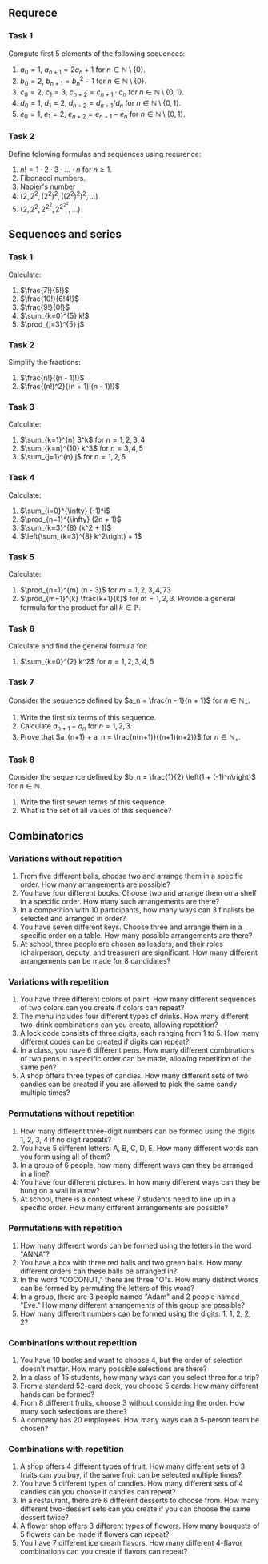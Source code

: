 
## Requrece

### Task 1

Compute first 5 elements of the following sequences:

1. $a_0 = 1$, $a_{n+1} = 2a_n + 1$ for $n \in \mathbb{N}\setminus\{0\}$.
2. $b_0 = 2$, $b_{n+1} = b_n^2 - 1$ for $n \in \mathbb{N}\setminus\{0\}$.
3. $c_0 = 2,\ c_1 = 3$, $c_{n+2} = c_{n+1} \cdot c_n$ for $n \in \mathbb{N}\setminus\{0,1\}$.
4. $d_0 = 1,\ d_1 = 2$, $d_{n+2} = d_{n+1}/d_n$ for $n \in \mathbb{N}\setminus\{0,1\}$.
5. $e_0 = 1,\ e_1 = 2$, $e_{n+2} = e_{n+1} - e_n$ for $n \in \mathbb{N}\setminus\{0,1\}$.

### Task 2

Define folowing formulas and sequences using recurence:

1. $n!=1\cdot 2\cdot 3\cdot \ldots \cdot n$ for $n\geq 1$.
2. Fibonacci numbers.
3. Napier's number
4. $(2,2^2, (2^2)^2,((2^2)^2)^2,\ldots)$
5. $(2,2^2, 2^{2^{2}}, 2^{2^{2^{2}}},\ldots)$


## Sequences and series

### Task 1

Calculate:

1. $\frac{7!}{5!}$
2. $\frac{10!}{6!4!}$
3. $\frac{9!}{0!}$
4. $\sum_{k=0}^{5} k!$
5. $\prod_{j=3}^{5} j$

### Task 2

Simplify the fractions:

1. $\frac{n!}{(n - 1)!}$
2. $\frac{(n!)^2}{(n + 1)!(n - 1)!}$

### Task 3

Calculate:

1. $\sum_{k=1}^{n} 3^k$ for $n = 1, 2, 3, 4$
2. $\sum_{k=n}^{10} k^3$ for $n = 3, 4, 5$
3. $\sum_{j=1}^{n} j$ for $n = 1, 2, 5$

### Task 4

Calculate:

1. $\sum_{i=0}^{\infty} (-1)^i$
2. $\prod_{n=1}^{\infty} (2n + 1)$
3. $\sum_{k=3}^{8} (k^2 + 1)$
4. $\left(\sum_{k=3}^{8} k^2\right) + 1$

### Task 5

Calculate:

1. $\prod_{n=1}^{m} (n - 3)$ for $m = 1, 2, 3, 4, 73$
2. $\prod_{m=1}^{k} \frac{k+1}{k}$ for $m = 1, 2, 3$. Provide a general formula for the product for all $k \in \mathbb{P}$.

### Task 6

Calculate and find the general formula for:

1. $\sum_{k=0}^{2} k^2$ for $n = 1, 2, 3, 4, 5$

### Task 7

Consider the sequence defined by $a_n = \frac{n - 1}{n + 1}$ for $n \in \mathbb{N}_{+}$.

1. Write the first six terms of this sequence.
2. Calculate $a_{n+1} - a_n$ for $n = 1, 2, 3$.
3. Prove that $a_{n+1} + a_n = \frac{n(n+1)}{(n+1)(n+2)}$ for $n \in \mathbb{N}_{+}$.

### Task 8

Consider the sequence defined by $b_n = \frac{1}{2} \left(1 + (-1)^n\right)$ for $n \in \mathbb{N}$.

1. Write the first seven terms of this sequence.
2. What is the set of all values of this sequence?

## Combinatorics


### Variations without repetition

1. From five different balls, choose two and arrange them in a specific order. How many arrangements are possible?  
2. You have four different books. Choose two and arrange them on a shelf in a specific order. How many such arrangements are there?  
3. In a competition with 10 participants, how many ways can 3 finalists be selected and arranged in order?  
4. You have seven different keys. Choose three and arrange them in a specific order on a table. How many possible arrangements are there?  
5. At school, three people are chosen as leaders, and their roles (chairperson, deputy, and treasurer) are significant. How many different arrangements can be made for 8 candidates?

### Variations with repetition

1. You have three different colors of paint. How many different sequences of two colors can you create if colors can repeat?  
2. The menu includes four different types of drinks. How many different two-drink combinations can you create, allowing repetition?  
3. A lock code consists of three digits, each ranging from 1 to 5. How many different codes can be created if digits can repeat?  
4. In a class, you have 6 different pens. How many different combinations of two pens in a specific order can be made, allowing repetition of the same pen?  
5. A shop offers three types of candies. How many different sets of two candies can be created if you are allowed to pick the same candy multiple times?

### Permutations without repetition

1. How many different three-digit numbers can be formed using the digits 1, 2, 3, 4 if no digit repeats?  
2. You have 5 different letters: A, B, C, D, E. How many different words can you form using all of them?  
3. In a group of 6 people, how many different ways can they be arranged in a line?  
4. You have four different pictures. In how many different ways can they be hung on a wall in a row?  
5. At school, there is a contest where 7 students need to line up in a specific order. How many different arrangements are possible?

### Permutations with repetition  

1. How many different words can be formed using the letters in the word "ANNA"?  
2. You have a box with three red balls and two green balls. How many different orders can these balls be arranged in?  
3. In the word "COCONUT," there are three "O"s. How many distinct words can be formed by permuting the letters of this word?  
4. In a group, there are 3 people named "Adam" and 2 people named "Eve." How many different arrangements of this group are possible?  
5. How many different numbers can be formed using the digits: 1, 1, 2, 2, 2?

### Combinations without repetition

1. You have 10 books and want to choose 4, but the order of selection doesn’t matter. How many possible selections are there?  
2. In a class of 15 students, how many ways can you select three for a trip?  
3. From a standard 52-card deck, you choose 5 cards. How many different hands can be formed?  
4. From 8 different fruits, choose 3 without considering the order. How many such selections are there?  
5. A company has 20 employees. How many ways can a 5-person team be chosen?

### Combinations with repetition
1. A shop offers 4 different types of fruit. How many different sets of 3 fruits can you buy, if the same fruit can be selected multiple times?  
2. You have 5 different types of candies. How many different sets of 4 candies can you choose if candies can repeat?  
3. In a restaurant, there are 6 different desserts to choose from. How many different two-dessert sets can you create if you can choose the same dessert twice?  
4. A flower shop offers 3 different types of flowers. How many bouquets of 5 flowers can be made if flowers can repeat?  
5. You have 7 different ice cream flavors. How many different 4-flavor combinations can you create if flavors can repeat?  



